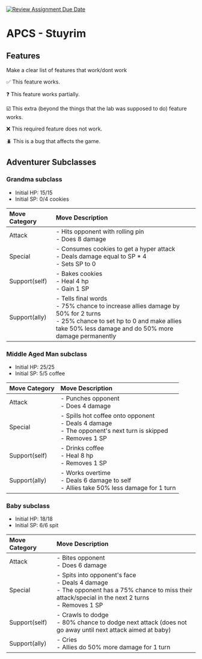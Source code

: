 [![Review Assignment Due Date](https://classroom.github.com/assets/deadline-readme-button-22041afd0340ce965d47ae6ef1cefeee28c7c493a6346c4f15d667ab976d596c.svg)](https://classroom.github.com/a/KprAwj1n)
# APCS - Stuyrim

## Features

Make a clear list of features that work/dont work

:white_check_mark: This feature works.

:question: This feature works partially.

:ballot_box_with_check: This extra (beyond the things that the lab was supposed to do) feature works.

:x: This required feature does not work.

:beetle: This is a bug that affects the game.


## Adventurer Subclasses

### Grandma subclass
 - Initial HP: 15/15
 - Initial SP: 0/4 cookies

| Move Category | Move Description                                                                                                                                                                 |
| :------------ | :------------------------------------------------------------------------------------------------------------------------------------------------------------------------------- |
| Attack        | - Hits opponent with rolling pin <br />- Does 8 damage                                                                                                                           |
| Special       | - Consumes cookies to get a hyper attack <br />- Deals damage equal to SP * 4 <br />- Sets SP to 0                                                                               |
| Support(self) | - Bakes cookies <br />- Heal 4 hp <br />- Gain 1 SP                                                                                                                              |
| Support(ally) | - Tells final words <br />- 75% chance to increase allies damage by 50% for 2 turns <br />- 25% chance to set hp to 0 and make allies take 50% less damage and do 50% more damage permanently |

### Middle Aged Man subclass
- Initial HP: 25/25
- Initial SP: 5/5 coffee

| Move Category | Move Description                                                                                                                                                     |
| :------------ | :------------------------------------------------------------------------------------------------------------------------------------------------------------------- |
| Attack        | - Punches opponent <br />- Does 4 damage                                                                                                                             |
| Special       | - Spills hot coffee onto opponent <br />- Deals 4 damage <br />- The opponent's next turn is skipped <br />- Removes 1 SP                                            |
| Support(self) | - Drinks coffee <br />- Heal 8 hp <br />- Removes 1 SP                                                                                                               |
| Support(ally) | - Works overtime <br />- Deals 6 damage to self <br />- Allies take 50% less damage for 1 turn                                                                       |

### Baby subclass
- Initial HP: 18/18
- Initial SP: 6/6 spit

| Move Category | Move Description                                                                                                                                                     |
| :------------ | :------------------------------------------------------------------------------------------------------------------------------------------------------------------- |
| Attack        | - Bites opponent <br />- Does 6 damage                                                                                                                               |
| Special       | - Spits into opponent's face <br />- Deals 4 damage <br />- The opponent has a 75% chance to miss their attack/special in the next 2 turns <br />- Removes 1 SP      |
| Support(self) | - Crawls to dodge <br />- 80% chance to dodge next attack (does not go away until next attack aimed at baby)                                                         |
| Support(ally) | - Cries <br />- Allies do 50% more damage for 1 turn                                                                                                                 |
